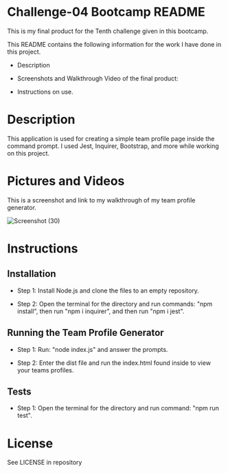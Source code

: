 <h1>Challenge-04 Bootcamp README</h1>

This is my final product for the Tenth challenge given in this bootcamp.

This README contains the following information for the work I have done in this project.

- Description

- Screenshots and Walkthrough Video of the final product:

- Instructions on use.


<h1>Description</h1>

This application is used for creating a simple team profile page inside the command prompt. I used Jest, Inquirer, Bootstrap, and more while working on this project. 


<h1>Pictures and Videos</h1>

This is a screenshot and link to my walkthrough of my team profile generator.

![Screenshot (30)](https://user-images.githubusercontent.com/24994854/209036707-dd59ea5a-3f9a-48e3-9858-0050b7e62dd0.png)




<h1>Instructions</h1>

<h2>Installation</h2>

- Step 1: Install Node.js and clone the files to an empty repository.

- Step 2: Open the terminal for the directory and run commands: "npm install", then run "npm i inquirer", and then run "npm i jest".

<h2>Running the Team Profile Generator</h2>

- Step 1: Run: "node index.js" and answer the prompts.

- Step 2: Enter the dist file and run the index.html found inside to view your teams profiles.

<h2>Tests</h2>

-  Step 1: Open the terminal for the directory and run command: "npm run test".


<h1>License</h1>

See LICENSE in repository
